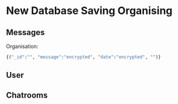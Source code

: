 # New Database Saving Organising

## Messages

Organisation:
```python
{("_id":"", "message":"encrypted", "date":"encrypted", "")}
```

## User

## Chatrooms

